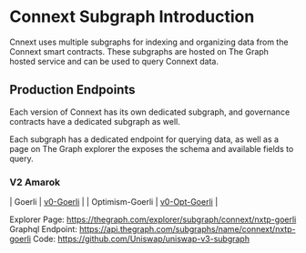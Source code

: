 # Connext Subgraph Introduction

Cnnext uses multiple subgraphs for indexing and organizing data from the Connext smart contracts. These subgraphs are hosted on The Graph hosted service and can be used to query Connext data.

## Production Endpoints
Each version of Connext has its own dedicated subgraph, and governance contracts have a dedicated subgraph as well.

Each subgraph has a dedicated endpoint for querying data, as well as a page on The Graph explorer the exposes the schema and available fields to query.

### V2 Amarok

| Goerli | [v0-Goerli](https://thegraph.com/hosted-service/subgraph/connext/nxtp-amarok-runtime-v0-goerli) |
| Optimism-Goerli | [v0-Opt-Goerli](https://thegraph.com/hosted-service/subgraph/connext/amarok-runtime-v0-opt-goerli) |


Explorer Page: https://thegraph.com/explorer/subgraph/connext/nxtp-goerli
Graphql Endpoint: https://api.thegraph.com/subgraphs/name/connext/nxtp-goerli
Code: https://github.com/Uniswap/uniswap-v3-subgraph

